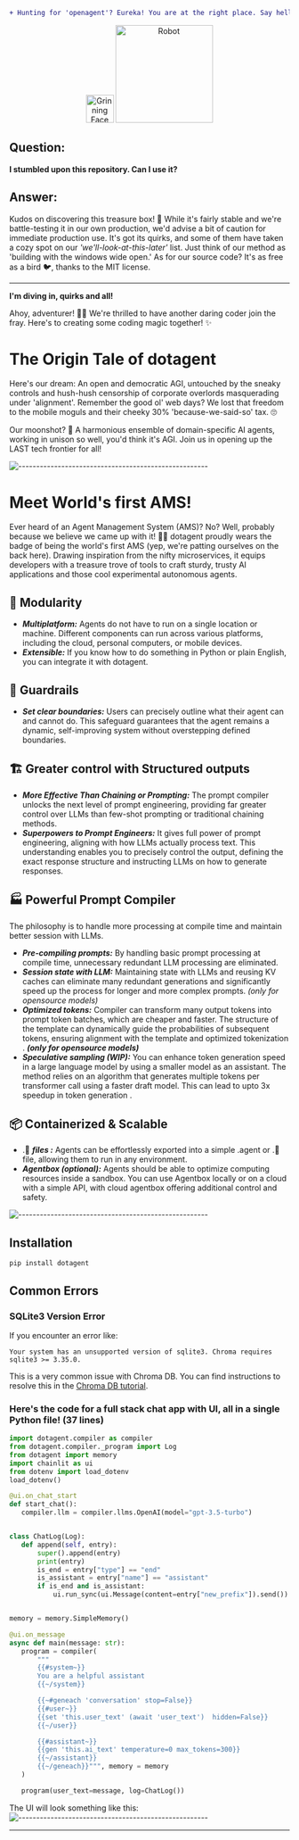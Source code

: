 ```diff
+ Hunting for 'openagent'? Eureka! You are at the right place. Say hello to the new shiny 'dotagent'.🤖 +
```
<p align="center"> 
<img src="https://raw.githubusercontent.com/Tarikul-Islam-Anik/Animated-Fluent-Emojis/master/Emojis/Smilies/Grinning%20Face.png" alt="Grinning Face" width="50" height="50" />
<img src="https://raw.githubusercontent.com/Tarikul-Islam-Anik/Animated-Fluent-Emojis/master/Emojis/Smilies/Robot.png" alt="Robot" width="175" height="175" />
</p>

## Question:

**I stumbled upon this repository. Can I use it?**

## Answer:

Kudos on discovering this treasure box! 🧭  While it's fairly stable and we're battle-testing it in our own production, we'd advise a bit of caution for immediate production use. It's got its quirks, and some of them have taken a cozy spot on our *'we'll-look-at-this-later'* list. Just think of our method as 'building with the windows wide open.' As for our source code? It's as free as a bird 🐦, thanks to the MIT license.

---

**I'm diving in, quirks and all!**

Ahoy, adventurer! 🏴‍☠️ We're thrilled to have another daring coder join the fray. Here's to creating some coding magic together! ✨ 

<h1 id="-why-we-started-dotagent-"><strong>The Origin Tale of dotagent</strong></h1>

<p>Here's our dream: An open and democratic AGI, untouched by the sneaky controls and hush-hush censorship of corporate overlords masquerading under 'alignment'. Remember the good ol' web days? We lost that freedom to the mobile moguls and their cheeky 30% 'because-we-said-so' tax. 🙄</p>
<p>Our moonshot? 🚀 A harmonious ensemble of domain-specific AI agents, working in unison so well, you'd think it's AGI. Join us in opening up the LAST tech frontier for all!</p>

![-----------------------------------------------------](https://res.cloudinary.com/dzznkbdrb/image/upload/v1694798498/divider_1_rej288.gif)


<h1 id="what-is-dotagent-">Meet World's first AMS!</h1>

<p>Ever heard of an Agent Management System (AMS)? No? Well, probably because we believe we came up with it! 🎩✨ dotagent proudly wears the badge of being the world's first AMS (yep, we're patting ourselves on the back here). Drawing inspiration from the nifty microservices, it equips developers with a treasure trove of tools to craft sturdy, trusty AI applications and those cool experimental autonomous agents.</p>




<h2 id="modularity"> 🧱 Modularity</h2>
<ul>
<li><em><strong>Multiplatform:</strong></em> Agents do not have to run on a single location or machine. Different components can run across various platforms, including the cloud, personal computers, or mobile devices.</li>
<li><em><strong>Extensible:</strong></em> If you know how to do something in Python or plain English, you can integrate it with dotagent.</li>
</ul>
<h2 id="guardrails"> 🚧 Guardrails</h2>
<ul>
<li><em><strong>Set clear boundaries:</strong></em> Users can precisely outline what their agent can and cannot do. This safeguard guarantees that the agent remains a dynamic, self-improving system without overstepping defined boundaries.</li>
</ul>
<h2 id="greater-control-with-structured-outputs">🏗️ Greater control with Structured outputs</h2>
<ul>
<li><em><strong>More Effective Than Chaining or Prompting:</strong></em> The prompt compiler unlocks the next level of prompt engineering, providing far greater control over LLMs than few-shot prompting or traditional chaining methods.</li>
<li><em><strong>Superpowers to Prompt Engineers:</strong></em> It gives full power of prompt engineering, aligning with how LLMs actually process text. This understanding enables you to precisely control the output, defining the exact response structure and instructing LLMs on how to generate responses.</li>
</ul>
<h2 id="powerful-prompt-compiler">🏭 Powerful Prompt Compiler</h2>
<p>The philosophy is to handle more processing at compile time and maintain better session with LLMs.</p>
<ul>
<li><em><strong>Pre-compiling prompts:</strong></em> By handling basic prompt processing at compile time, unnecessary redundant LLM processing are eliminated.</li>
<li><em><strong>Session state with LLM:</strong></em> Maintaining state with LLMs and reusing KV caches can eliminate many redundant generations and significantly speed up the process for longer and more complex prompts. <em>(only for opensource models)</em></li>
<li><em><strong>Optimized tokens:</strong></em> Compiler can transform many output tokens into prompt token batches, which are cheaper and faster. The structure of the template can dynamically guide the probabilities of subsequent tokens, ensuring alignment with the template and optimized tokenization . <em><strong>(only for opensource models)</strong></em></li>
<li><em><strong><strong>Speculative sampling (WIP):</strong></strong></em> You can enhance token generation speed in a large language model by using a smaller model as an assistant. The method relies on an algorithm that generates multiple tokens per transformer call using a faster draft model. This can lead to upto 3x speedup in token generation .</li>
</ul>
<h2 id="-containerized-scalable-"><strong>📦 Containerized &amp; Scalable</strong></h2>
<ul>
<li>.🤖 <em><strong>files :</strong></em> Agents can be effortlessly exported into a simple .agent or .🤖 file, allowing them to run in any environment.</li>
<li><em><strong>Agentbox (optional):</strong></em> Agents should be able to optimize computing resources inside a sandbox. You can use Agentbox locally or on a cloud with a simple API, with cloud agentbox offering additional control and safety.</li>
</ul>

![-----------------------------------------------------](https://res.cloudinary.com/dzznkbdrb/image/upload/v1694798498/divider_1_rej288.gif)
## Installation


`pip install dotagent` 

## Common Errors

### SQLite3 Version Error

If you encounter an error like:



`Your system has an unsupported version of sqlite3. Chroma requires sqlite3 >= 3.35.0.` 

This is a very common issue with Chroma DB. You can find instructions to resolve this in the [Chroma DB tutorial](https://docs.trychroma.com/troubleshooting#sqlite).

### Here's the code for a full stack chat app with UI, all in a single Python file! (37 lines)

 ```python
import dotagent.compiler as compiler
from dotagent.compiler._program import Log
from dotagent import memory
import chainlit as ui
from dotenv import load_dotenv
load_dotenv()

@ui.on_chat_start
def start_chat():
    compiler.llm = compiler.llms.OpenAI(model="gpt-3.5-turbo")


class ChatLog(Log):
    def append(self, entry):
        super().append(entry)
        print(entry)
        is_end = entry["type"] == "end"
        is_assistant = entry["name"] == "assistant"
        if is_end and is_assistant:
            ui.run_sync(ui.Message(content=entry["new_prefix"]).send())


memory = memory.SimpleMemory()

@ui.on_message
async def main(message: str):
    program = compiler(
        """
        {{#system~}}
        You are a helpful assistant
        {{~/system}}

        {{~#geneach 'conversation' stop=False}}
        {{#user~}}
        {{set 'this.user_text' (await 'user_text')  hidden=False}}
        {{~/user}}

        {{#assistant~}}
        {{gen 'this.ai_text' temperature=0 max_tokens=300}}
        {{~/assistant}}
        {{~/geneach}}""", memory = memory
    )

    program(user_text=message, log=ChatLog())


```
The UI will look something like this:
![-----------------------------------------------------](https://res.cloudinary.com/dzznkbdrb/image/upload/v1694798498/chatapp_1_o3dypp.png)



<hr>
